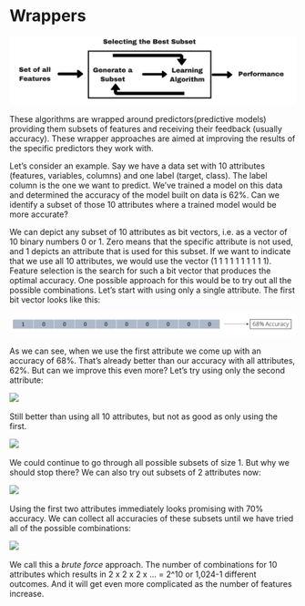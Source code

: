 # Wrappers

![Fig3.2: Wrapper method](../../.gitbook/assets/screen-shot-2020-08-15-at-7.59.44-pm.png)

These algorithms are wrapped around predictors\(predictive models\) providing them subsets of features and receiving their feedback \(usually accuracy\). These wrapper approaches are aimed at improving the results of the specific predictors they work with.

Let’s consider an example. Say we have a data set with 10 attributes \(features, variables, columns\) and one label \(target, class\). The label column is the one we want to predict. We’ve trained a model on this data and determined the accuracy of the model built on data is 62%. Can we identify a subset of those 10 attributes where a trained model would be more accurate?

We can depict any subset of 10 attributes as bit vectors, i.e. as a vector of 10 binary numbers 0 or 1. Zero means that the specific attribute is not used, and 1 depicts an attribute that is used for this subset. If we want to indicate that we use all 10 attributes, we would use the vector \(1 1 1 1 1 1 1 1 1 1\). Feature selection is the search for such a bit vector that produces the optimal accuracy. One possible approach for this would be to try out all the possible combinations. Let’s start with using only a single attribute. The first bit vector looks like this:

![](../../.gitbook/assets/image%20%2818%29.png)

As we can see, when we use the first attribute we come up with an accuracy of 68%. That’s already better than our accuracy with all attributes, 62%.  But can we improve this even more? Let’s try using only the second attribute:

![](https://1xltkxylmzx3z8gd647akcdvov-wpengine.netdna-ssl.com/wp-content/uploads/2017/11/picture2-1024x129.png)

Still better than using all 10 attributes, but not as good as only using the first.

![](https://1xltkxylmzx3z8gd647akcdvov-wpengine.netdna-ssl.com/wp-content/uploads/2017/11/picture3-1024x201.png)

We could continue to go through all possible subsets of size 1. But why we should stop there?  We can also try out subsets of 2 attributes now:

![](https://1xltkxylmzx3z8gd647akcdvov-wpengine.netdna-ssl.com/wp-content/uploads/2017/11/picture4-1024x306.png)

Using the first two attributes immediately looks promising with 70% accuracy. We can collect all accuracies of these subsets until we have tried all of the possible combinations:

![](https://1xltkxylmzx3z8gd647akcdvov-wpengine.netdna-ssl.com/wp-content/uploads/2017/11/picture5-1024x351.png)

We call this a _brute force_ approach. The number of combinations for 10 attributes which results in 2 x 2 x 2 x … = 2^10 or 1,024-1 different outcomes. And it will get even more complicated as the number of features increase.









